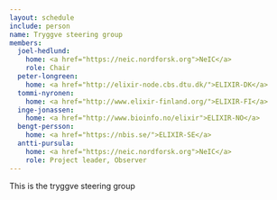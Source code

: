 ```yaml
---
layout: schedule
include: person
name: Tryggve steering group
members:
  joel-hedlund:
    home: <a href="https://neic.nordforsk.org">NeIC</a>
    role: Chair
  peter-longreen:
    home: <a href="http://elixir-node.cbs.dtu.dk/">ELIXIR-DK</a>
  tommi-nyronen:
    home: <a href="http://www.elixir-finland.org/">ELIXIR-FI</a>
  inge-jonassen:
    home: <a href="http://www.bioinfo.no/elixir">ELIXIR-NO</a>
  bengt-persson:
    home: <a href="https://nbis.se/">ELIXIR-SE</a>
  antti-pursula:
    home: <a href="https://neic.nordforsk.org">NeIC</a>
    role: Project leader, Observer
---
```

This is the tryggve steering group
